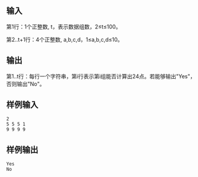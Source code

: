 ## 输入

第1行：1个正整数, t，表示数据组数，2≤t≤100。

第2..t+1行：4个正整数, a,b,c,d，1≤a,b,c,d≤10。

## 输出

第1..t行：每行一个字符串，第i行表示第i组能否计算出24点。若能够输出"Yes"，否则输出"No"。

## 样例输入
```
2
5 5 5 1
9 9 9 9
```

## 样例输出
```
Yes
No
```